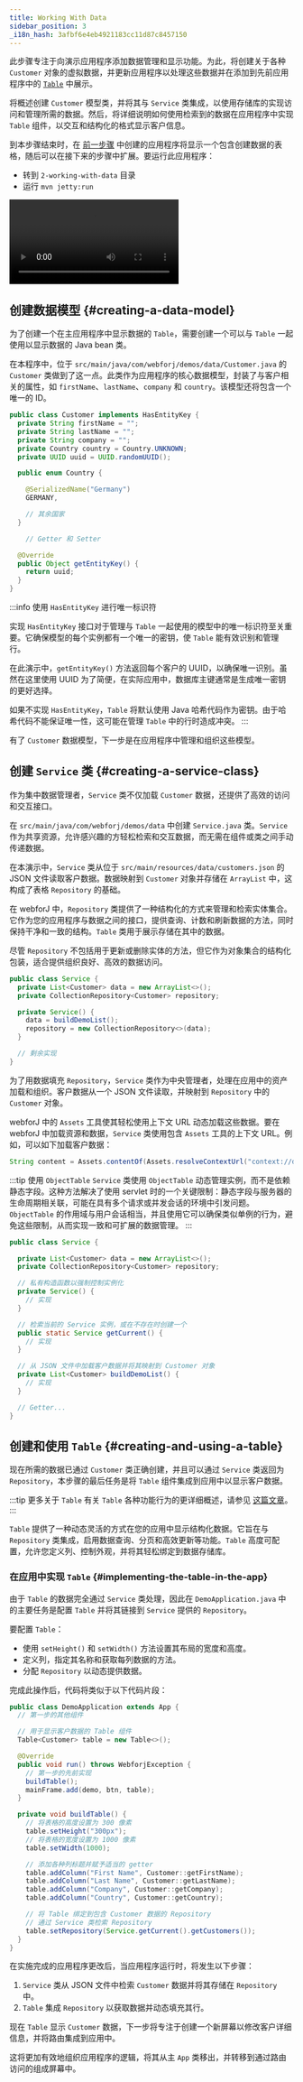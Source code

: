 ```yaml
---
title: Working With Data
sidebar_position: 3
_i18n_hash: 3afbf6e4eb4921183cc11d87c8457150
---
```

此步骤专注于向演示应用程序添加数据管理和显示功能。为此，将创建关于各种 `Customer` 对象的虚拟数据，并更新应用程序以处理这些数据并在添加到先前应用程序中的 [`Table`](../../components/table/overview) 中展示。

将概述创建 `Customer` 模型类，并将其与 `Service` 类集成，以使用存储库的实现访问和管理所需的数据。然后，将详细说明如何使用检索到的数据在应用程序中实现 `Table` 组件，以交互和结构化的格式显示客户信息。

到本步骤结束时，在 [前一步骤](./creating-a-basic-app) 中创建的应用程序将显示一个包含创建数据的表格，随后可以在接下来的步骤中扩展。要运行此应用程序：

- 转到 `2-working-with-data` 目录
- 运行 `mvn jetty:run`

<!-- vale off -->

<div class="videos-container">
  <video controls>
    <source src="https://cdn.webforj.com/webforj-documentation/video/tutorials/working-with-data.mp4" type="video/mp4"/>
  </video>
</div>

<!-- vale on -->

## 创建数据模型 {#creating-a-data-model}

为了创建一个在主应用程序中显示数据的 `Table`，需要创建一个可以与 `Table` 一起使用以显示数据的 Java bean 类。

在本程序中，位于 `src/main/java/com/webforj/demos/data/Customer.java` 的 `Customer` 类做到了这一点。此类作为应用程序的核心数据模型，封装了与客户相关的属性，如 `firstName`、`lastName`、`company` 和 `country`。该模型还将包含一个唯一的 ID。

```java title="Customer.java"
public class Customer implements HasEntityKey {
  private String firstName = "";
  private String lastName = "";
  private String company = "";
  private Country country = Country.UNKNOWN;
  private UUID uuid = UUID.randomUUID();

  public enum Country {

    @SerializedName("Germany")
    GERMANY,

    // 其余国家
  }

    // Getter 和 Setter

  @Override
  public Object getEntityKey() {
    return uuid;
  }
}
```

:::info 使用 `HasEntityKey` 进行唯一标识符

实现 `HasEntityKey` 接口对于管理与 `Table` 一起使用的模型中的唯一标识符至关重要。它确保模型的每个实例都有一个唯一的密钥，使 `Table` 能有效识别和管理行。

在此演示中，`getEntityKey()` 方法返回每个客户的 UUID，以确保唯一识别。虽然在这里使用 UUID 为了简便，在实际应用中，数据库主键通常是生成唯一密钥的更好选择。

如果不实现 `HasEntityKey`，`Table` 将默认使用 Java 哈希代码作为密钥。由于哈希代码不能保证唯一性，这可能在管理 `Table` 中的行时造成冲突。
:::

有了 `Customer` 数据模型，下一步是在应用程序中管理和组织这些模型。

## 创建 `Service` 类 {#creating-a-service-class}

作为集中数据管理者，`Service` 类不仅加载 `Customer` 数据，还提供了高效的访问和交互接口。

在 `src/main/java/com/webforj/demos/data` 中创建 `Service.java` 类。`Service` 作为共享资源，允许感兴趣的方轻松检索和交互数据，而无需在组件或类之间手动传递数据。

在本演示中，`Service` 类从位于 `src/main/resources/data/customers.json` 的 JSON 文件读取客户数据。数据映射到 `Customer` 对象并存储在 `ArrayList` 中，这构成了表格 `Repository` 的基础。

在 webforJ 中，`Repository` 类提供了一种结构化的方式来管理和检索实体集合。它作为您的应用程序与数据之间的接口，提供查询、计数和刷新数据的方法，同时保持干净和一致的结构。`Table` 类用于展示存储在其中的数据。

尽管 `Repository` 不包括用于更新或删除实体的方法，但它作为对象集合的结构化包装，适合提供组织良好、高效的数据访问。

```java
public class Service {
  private List<Customer> data = new ArrayList<>();
  private CollectionRepository<Customer> repository;

  private Service() {
    data = buildDemoList();
    repository = new CollectionRepository<>(data);
  }

  // 剩余实现
}
```

为了用数据填充 `Repository`，`Service` 类作为中央管理者，处理在应用中的资产加载和组织。客户数据从一个 JSON 文件读取，并映射到 `Repository` 中的 `Customer` 对象。

webforJ 中的 `Assets` 工具使其轻松使用上下文 URL 动态加载这些数据。要在 webforJ 中加载资源和数据，`Service` 类使用包含 `Assets` 工具的上下文 URL。例如，可以如下加载客户数据：

```java
String content = Assets.contentOf(Assets.resolveContextUrl("context://data/customers.json"));
```

:::tip 使用 `ObjectTable`
`Service` 类使用 `ObjectTable` 动态管理实例，而不是依赖静态字段。这种方法解决了使用 servlet 时的一个关键限制：静态字段与服务器的生命周期相关联，可能在具有多个请求或并发会话的环境中引发问题。`ObjectTable` 的作用域与用户会话相当，并且使用它可以确保类似单例的行为，避免这些限制，从而实现一致和可扩展的数据管理。
:::

```java title="Service.java"
public class Service {

  private List<Customer> data = new ArrayList<>();
  private CollectionRepository<Customer> repository;

  // 私有构造函数以强制控制实例化
  private Service() {
    // 实现
  }

  // 检索当前的 Service 实例，或在不存在时创建一个
  public static Service getCurrent() {
    // 实现
  }

  // 从 JSON 文件中加载客户数据并将其映射到 Customer 对象
  private List<Customer> buildDemoList() {
    // 实现
  }

  // Getter...
}
```

## 创建和使用 `Table` {#creating-and-using-a-table}

现在所需的数据已通过 `Customer` 类正确创建，并且可以通过 `Service` 类返回为 `Repository`，本步骤的最后任务是将 `Table` 组件集成到应用中以显示客户数据。

:::tip 更多关于 `Table`
有关 `Table` 各种功能行为的更详细概述，请参见 [这篇文章](../../components/table/overview)。
:::

`Table` 提供了一种动态灵活的方式在您的应用中显示结构化数据。它旨在与 `Repository` 类集成，启用数据查询、分页和高效更新等功能。`Table` 高度可配置，允许您定义列、控制外观，并将其轻松绑定到数据存储库。

### 在应用中实现 `Table` {#implementing-the-table-in-the-app}

由于 `Table` 的数据完全通过 `Service` 类处理，因此在 `DemoApplication.java` 中的主要任务是配置 `Table` 并将其链接到 `Service` 提供的 `Repository`。

要配置 `Table`：

- 使用 `setHeight()` 和 `setWidth()` 方法设置其布局的宽度和高度。
- 定义列，指定其名称和获取每列数据的方法。
- 分配 `Repository` 以动态提供数据。

完成此操作后，代码将类似于以下代码片段：

```java title="DemoApplication.java"
public class DemoApplication extends App {
  // 第一步的其他组件

  // 用于显示客户数据的 Table 组件
  Table<Customer> table = new Table<>();

  @Override
  public void run() throws WebforjException {
    // 第一步的先前实现
    buildTable();
    mainFrame.add(demo, btn, table);
  }

  private void buildTable() {
    // 将表格的高度设置为 300 像素
    table.setHeight("300px");
    // 将表格的宽度设置为 1000 像素
    table.setWidth(1000);

    // 添加各种列标题并赋予适当的 getter
    table.addColumn("First Name", Customer::getFirstName);
    table.addColumn("Last Name", Customer::getLastName);
    table.addColumn("Company", Customer::getCompany);
    table.addColumn("Country", Customer::getCountry);

    // 将 Table 绑定到包含 Customer 数据的 Repository
    // 通过 Service 类检索 Repository
    table.setRepository(Service.getCurrent().getCustomers());
  }
}
```

在实施完成的应用程序更改后，当应用程序运行时，将发生以下步骤：

1. `Service` 类从 JSON 文件中检索 `Customer` 数据并将其存储在 `Repository` 中。
2. `Table` 集成 `Repository` 以获取数据并动态填充其行。

现在 `Table` 显示 `Customer` 数据，下一步将专注于创建一个新屏幕以修改客户详细信息，并将路由集成到应用中。

这将更加有效地组织应用程序的逻辑，将其从主 `App` 类移出，并转移到通过路由访问的组成屏幕中。
